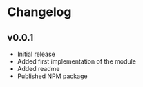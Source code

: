 # Changelog


## v0.0.1

- Initial release
- Added first implementation of the module
- Added readme
- Published NPM package

